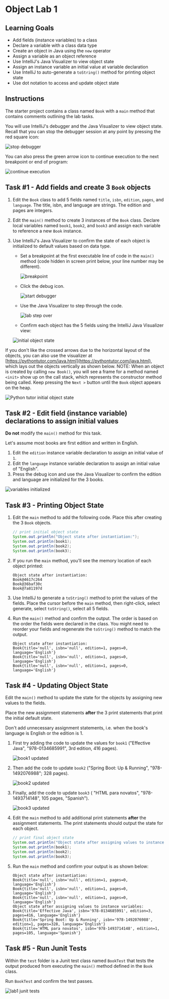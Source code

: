 # Object Lab 1

## Learning Goals

- Add fields (instance variables) to a class
- Declare a variable with a class data type
- Create an object in Java using the `new` operator
- Assign a variable as an object reference
- Use IntelliJ's Java Visualizer to view object state
- Assign an instance variable an initial value at variable declaration
- Use IntelliJ to auto-generate a `toString()` method for printing object state
- Use dot notation to access and update object state

## Instructions

The starter project contains a class named `Book` with a `main` method that contains comments outlining the lab tasks.

You will use IntelliJ's debugger and the Java Visualizer to view object state.
Recall that you can stop the debugger session at any point by pressing the red square icon:

![stop debugger](https://curriculum-content.s3.amazonaws.com/6676/java-mod2-oop-fundamentals/stop_debugger.png)

You can also press the green arrow icon to continue execution to the next breakpoint
or end of program:

![continue execution](https://curriculum-content.s3.amazonaws.com/6676/java-mod2-oop-fundamentals/resume_program.png)

## Task #1 - Add fields and create 3 `Book` objects

1. Edit the `Book` class to add 5 fields named `title`, `isbn`, `edition`, `pages`, and `language`.
   The title, isbn, and language are strings.  The edition and pages are integers.
2. Edit the `main()` method to create 3 instances of the `Book` class.  Declare local variables named
   `book1`, `book2`, and `book3` and assign each variable to reference a new `Book` instance.
3. Use IntelliJ's Java Visualizer to confirm the state of each object is initialized to default values based on data type.
   
   - Set a breakpoint at the first executable line of code in the `main()` method (code hidden in screen print below, your line number may be different).      
   
     ![breakpoint](https://curriculum-content.s3.amazonaws.com/6676/java-mod2-oop-fundamentals/breakpoint_line1.png)
   
   - Click the debug icon.  
   
     ![start debugger](https://curriculum-content.s3.amazonaws.com/6676/java-mod2-oop-fundamentals/start_debugger.png)
   
   - Use the Java Visualizer to step through the code.  
   
     ![lab step over](https://curriculum-content.s3.amazonaws.com/6676/java-mod2-oop-fundamentals/lab_stepover.png)

   - Confirm each object has the 5 fields using the IntelliJ Java Visualizer view:    

   ![initial object state](https://curriculum-content.s3.amazonaws.com/6676/java-mod2-oop-fundamentals/initial_state.png)

If you don't like the crossed arrows due to the horizontal layout of the objects, you can
also use the visualizer at [https://pythontutor.com/java.html](https://pythontutor.com/java.html),
which lays out the objects vertically as shown below.
NOTE: When an object is created by calling `new Book()`, you will see a frame for a method named `<init>` show up
on the call stack, which represents the constructor method being called.  Keep pressing the `Next >` button until
the `Book` object appears on the heap.

![Python tutor initial object state](https://curriculum-content.s3.amazonaws.com/6676/java-mod2-oop-fundamentals/initial_state_pythontutor.png)



## Task #2 - Edit field (instance variable) declarations to assign initial values

**Do not** modify the `main()` method for this task.

Let's assume most books are first edition and written in English.

1. Edit the `edition` instance variable declaration to assign an initial value of `1`.
2. Edit the `language` instance variable declaration to assign an initial value of "English".
3. Press the debug icon and use the Java Visualizer to confirm the edition and language are
   initialized for the 3 books.

![variables initialized](https://curriculum-content.s3.amazonaws.com/6676/java-mod2-oop-fundamentals/variable_initialized.png)

## Task #3 - Printing Object State

1. Edit the `main` method to add the following code.  Place this after creating the 3 `Book` objects.       
   
   ```java
   // print initial object state
   System.out.println("Object state after instantiation:");
   System.out.println(book1);
   System.out.println(book2);
   System.out.println(book3);
   ```
     
2. If you run the `main` method, you'll see the memory location of each object printed:      
      
   ```text
   Object state after instantiation:
   Book@4617c264
   Book@36baf30c
   Book@7a81197d
   ```
     
3. Use IntelliJ to generate a `toString()` method to print the values of the fields.
   Place the cursor before the `main` method, then right-click, select generate, select `toString()`,
   select all 5 fields.
4. Run the `main()` method and confirm the output.  The order is based on the order the fields
   were declared in the class.  You might need to reorder your fields and regenerate the `toString()`
   method to match the output.   
   
   ```text
   Object state after instantiation:
   Book{title='null', isbn='null', edition=1, pages=0, language='English'}
   Book{title='null', isbn='null', edition=1, pages=0, language='English'}
   Book{title='null', isbn='null', edition=1, pages=0, language='English'}
   ```
   
## Task #4 - Updating Object State

Edit the  `main()` method to update the state for the objects by assigning new values to the fields.

Place the new assignment statements **after** the 3 print statements that print the initial default state.

Don't add unnecessary assignment statements, i.e. when the book's language is English or the edition is 1.

1. First try adding the code to update the values for `book1` ("Effective Java", "978-0134685991", 3rd edition, 416 pages).    
   
   ![book1 updated](https://curriculum-content.s3.amazonaws.com/6676/java-mod2-oop-fundamentals/book1_updated.png)
   
2. Then add the code to update `book2` ("Spring Boot: Up & Running", "978-1492076988";  328 pages).     
   
   ![book2 updated](https://curriculum-content.s3.amazonaws.com/6676/java-mod2-oop-fundamentals/book2_updated.png)
   
3. Finally, add the code to update `book3` ( "HTML para novatos", "978-1493714148", 105 pages, "Spanish").    
   
   ![book3 updated](https://curriculum-content.s3.amazonaws.com/6676/java-mod2-oop-fundamentals/book3_updated.png)
   
4. Edit the `main` method to add additional print statements **after** the assignment statements. The print statements
   should output the state for each object.    
    
   ```java
   // print final object state
   System.out.println("Object state after assigning values to instance variables:");
   System.out.println(book1);
   System.out.println(book2);
   System.out.println(book3);
   ```
   
5. Run the `main` method and confirm your output is as shown below:     
   
    ```text
    Object state after instantiation:
    Book{title='null', isbn='null', edition=1, pages=0, language='English'}
    Book{title='null', isbn='null', edition=1, pages=0, language='English'}
    Book{title='null', isbn='null', edition=1, pages=0, language='English'}
    Object state after assigning values to instance variables:
    Book{title='Effective Java', isbn='978-0134685991', edition=3, pages=416, language='English'}
    Book{title='Spring Boot: Up & Running', isbn='978-1492076988', edition=1, pages=328, language='English'}
    Book{title='HTML para novatos', isbn='978-1493714148', edition=1, pages=105, language='Spanish'}
    ```
   
## Task #5 - Run Junit Tests

Within the `test` folder is a Junit test class named  `BookTest`
that tests the output produced from executing the `main()` method
defined in the `Book` class.

Run `BookTest` and confirm the test passes.

![lab1 junit tests](https://curriculum-content.s3.amazonaws.com/6676/java-mod2-oop-fundamentals/lab1_junit_test.png)
